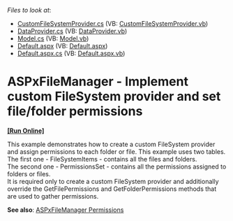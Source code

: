 <!-- default file list -->
*Files to look at*:

* [CustomFileSystemProvider.cs](./CS/App_Code/CustomFileSystemProvider.cs) (VB: [CustomFileSystemProvider.vb](./VB/App_Code/CustomFileSystemProvider.vb))
* [DataProvider.cs](./CS/App_Code/DataProvider.cs) (VB: [DataProvider.vb](./VB/App_Code/DataProvider.vb))
* [Model.cs](./CS/App_Code/Model.cs) (VB: [Model.vb](./VB/App_Code/Model.vb))
* [Default.aspx](./CS/Default.aspx) (VB: [Default.aspx](./VB/Default.aspx))
* [Default.aspx.cs](./CS/Default.aspx.cs) (VB: [Default.aspx.vb](./VB/Default.aspx.vb))
<!-- default file list end -->
# ASPxFileManager - Implement custom FileSystem provider and set file/folder permissions
<!-- run online -->
**[[Run Online]](https://codecentral.devexpress.com/t554282/)**
<!-- run online end -->


<p>This example demonstrates how to create a custom FileSystem provider and assign permissions to each folder or file. This example uses two tables. <br>The first one - FileSystemItems - contains all the files and folders.<br>The second one - PermissionsSet - contains all the permissions assigned to folders or files.<br>It is required only to create a custom FileSystem provider and additionally override the GetFilePermissions and GetFolderPermissions methods that are used to gather permissions.</p>
<p><strong>See also</strong>: <a href="http://help.devexpress.com/#AspNet/CustomDocument119543">ASPxFileManager Permissions</a></p>

<br/>


